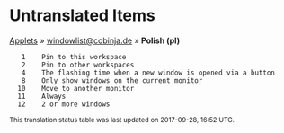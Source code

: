 # Untranslated Items
[Applets](../../../README.md) &#187; [windowlist@cobinja.de](../README.md) &#187; **Polish (pl)**

       1	Pin to this workspace
       2	Pin to other workspaces
       4	The flashing time when a new window is opened via a button
       8	Only show windows on the current monitor
      10	Move to another monitor
      11	Always
      12	2 or more windows

<sup>This translation status table was last updated on 2017-09-28, 16:52 UTC.</sup>
